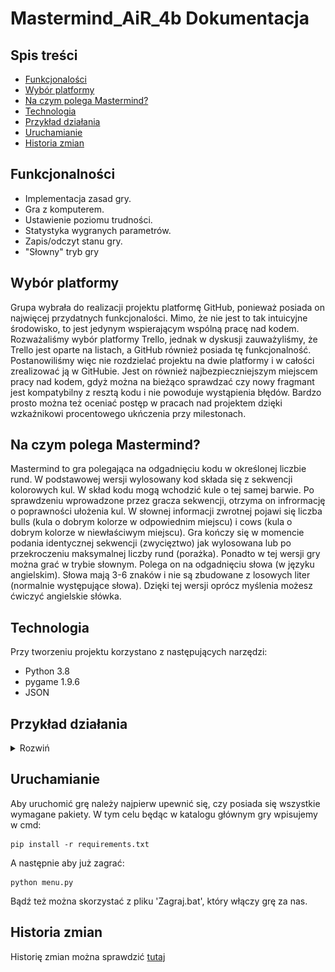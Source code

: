 # Mastermind_AiR_4b Dokumentacja

## Spis treści
* [Funkcjonalości](#funkcjonalnoci)
* [Wybór platformy](#wybr-platformy)
* [Na czym polega Mastermind?](#na-czym-polega-mastermind)
* [Technologia](#technologia)
* [Przykład działania](#przykad-dziaania)
* [Uruchamianie](#uruchamianie)
* [Historia zmian](#historia-zmian)

## Funkcjonalności
- Implementacja zasad gry.
- Gra z komputerem.
- Ustawienie poziomu trudności.
- Statystyka wygranych parametrów.
- Zapis/odczyt stanu gry.
- "Słowny" tryb gry

## Wybór platformy
Grupa wybrała do realizacji projektu platformę GitHub,  ponieważ  posiada on  najwięcej przydatnych funkcjonalości. Mimo, że nie jest to tak intuicyjne środowisko, to jest jedynym wspierającym wspólną pracę nad kodem. Rozważaliśmy wybór platformy Trello, jednak w dyskusji zauważyliśmy, że Trello jest oparte na listach, a GitHub również posiada tę funkcjonalność. Postanowiliśmy więc nie rozdzielać projektu na dwie platformy i w całości zrealizować ją w GitHubie. Jest on również najbezpieczniejszym miejscem pracy nad kodem, gdyż można na bieżąco sprawdzać czy nowy fragmant jest kompatybilny z resztą kodu i nie powoduje wystąpienia błędów. Bardzo prosto można też oceniać postęp w pracach nad projektem dzięki wzkaźnikowi procentowego ukńczenia przy milestonach.

## Na czym polega Mastermind?
Mastermind to gra polegająca na odgadnięciu kodu w określonej liczbie rund. W podstawowej wersji wylosowany kod składa się z sekwencji kolorowych kul. W skład kodu mogą wchodzić kule o tej samej barwie. Po sprawdzeniu wprowadzone przez gracza sekwencji, otrzyma on infrormację o poprawności ułożenia kul. W słownej informacji zwrotnej pojawi się liczba bulls (kula o dobrym kolorze w odpowiednim miejscu) i cows (kula o dobrym kolorze w niewłaściwym miejscu). Gra kończy się w momencie podania identycznej sekwencji (zwycięztwo) jak wylosowana lub po przekroczeniu maksymalnej liczby rund (porażka).
Ponadto w tej wersji gry można grać w trybie słownym. Polega on na odgadnięciu słowa (w języku angielskim). Słowa mają 3-6 znaków i nie są zbudowane z losowych liter (normalnie występujące słowa). Dzięki tej wersji oprócz myślenia możesz ćwiczyć angielskie słówka.

## Technologia
Przy tworzeniu projektu korzystano z następujących narzędzi:
 - Python 3.8
 - pygame 1.9.6
 - JSON
 
 ## Przykład działania
<details>
  <summary>Rozwiń</summary>
  
 ![Tak to działa](/gfx/how_it_works.gif)
 
</details>

## Uruchamianie
Aby uruchomić grę należy najpierw upewnić się, czy posiada się wszystkie wymagane pakiety.
W tym celu będąc w katalogu głównym gry wpisujemy w cmd:

    pip install -r requirements.txt

A następnie aby już zagrać:

    python menu.py
    
Bądź też można skorzystać z pliku 'Zagraj.bat', który włączy grę za nas.

## Historia zmian
Historię zmian można sprawdzić [tutaj](https://github.com/JohnnyBeet/Mastermind_AiR_4b/commits/master)

